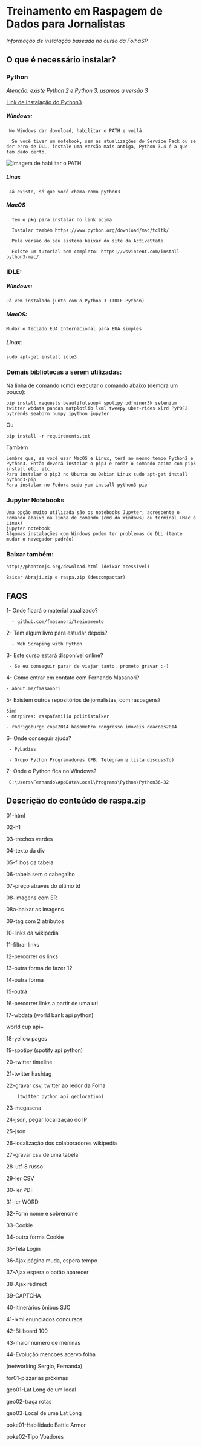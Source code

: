 # Treinamento em Raspagem de Dados para Jornalistas

*Informação de instalação baseada no curso da FolhaSP*

## O que é necessário instalar?
### Python
     
*Atenção: existe Python 2 e Python 3, usamos a versão 3*

[Link de Instalação do Python3](https://www.python.org/downloads/release/python-363/)
##### Windows:

     No Windows dar download, habilitar o PATH e voilá

      Se você tiver um notebook, sem as atualizações do Service Pack ou se der erro de DLL, instale uma versão mais antiga, Python 3.4 é a que tem dado certo.
     
![Imagem de habilitar o PATH](/addtopath.jpg)

##### Linux

     Já existe, só que você chama como python3

##### MacOS 

      Tem o pkg para instalar no link acima

      Instalar também https://www.python.org/download/mac/tcltk/

      Pela versão do seu sistema baixar do site da ActiveState

      Existe um tutorial bem completo: https://wsvincent.com/install-python3-mac/



### IDLE: 

##### Windows:

    Já vem instalado junto com o Python 3 (IDLE Python)

##### MacOS:  
    Mudar o teclado EUA Internacional para EUA simples

##### Linux: 

    sudo apt-get install idle3

  

### Demais bibliotecas a serem utilizadas:

Na linha de comando (cmd) executar o comando abaixo (demora um pouco):

    pip install requests beautifulsoup4 spotipy pdfminer3k selenium twitter wbdata pandas matplotlib lxml tweepy uber-rides xlrd PyPDF2 pytrends seaborn numpy ipython jupyter
    
Ou
    
    pip install -r requirements.txt

Também

    Lembre que, se você usar MacOS e Linux, terá ao mesmo tempo Python2 e Python3. Então deverá instalar o pip3 e rodar o comando acima com pip3 install etc, etc.
    Para instalar o pip3 no Ubuntu ou Debian Linux sudo apt-get install python3-pip
    Para instalar no Fedora sudo yum install python3-pip


### Jupyter Notebooks
    Uma opção muito utilizada são os notebooks Jupyter, acrescente o comando abaixo na linha de comando (cmd do Windows) ou terminal (Mac e Linux)
    jupyter notebook
    Algumas instalações com Windows podem ter problemas de DLL (tente mudar o navegador padrão)

### Baixar também:

    http://phantomjs.org/download.html (deixar acessível)

    Baixar Abraji.zip e raspa.zip (descompactar)




## FAQS

1- Onde ficará o material atualizado?

      - github.com/fmasanori/treinamento



2- Tem algum livro para estudar depois?

      - Web Scraping with Python



3- Este curso estará disponível online?

     - Se eu conseguir parar de viajar tanto, prometo gravar :-)



4- Como entrar em contato com Fernando Masanori?

    - about.me/fmasanori



5- Existem outros repositórios de jornalistas, com raspagens?

    Sim!
    - mtrpires: raspafamilia politistalker

    - rodrigoburg: copa2014 basometro congresso imoveis doacoes2014



6- Onde conseguir ajuda? 

     - PyLadies

     - Grupo Python Programadores (FB, Telegram e lista discuss?o)



7- Onde o Python fica no Windows?


     C:\Users\Fernando\AppData\Local\Programs\Python\Python36-32



## Descrição do conteúdo de raspa.zip

01-html

02-h1

03-trechos verdes

04-texto da div

05-filhos da tabela

06-tabela sem o cabeçalho

07-preço através do último td

08-imagens com ER

08a-baixar as imagens

09-tag com 2 atributos

10-links da wikipedia

11-filtrar links

12-percorrer os links

13-outra forma de fazer 12

14-outra forma

15-outra 

16-percorrer links a partir de uma url

17-wbdata (world bank api python)

world cup api+

18-yellow pages

19-spotipy (spotify api python)

20-twitter timeline

21-twitter hashtag

22-gravar csv, twitter ao redor da Folha

        (twitter python api geolocation)

23-megasena

24-json, pegar localização do IP

25-json

26-localização dos colaboradores wikipedia

27-gravar csv de uma tabela

28-utf-8 russo

29-ler CSV

30-ler PDF

31-ler WORD

32-Form nome e sobrenome

33-Cookie

34-outra forma Cookie

35-Tela Login

36-Ajax página muda, espera tempo

37-Ajax espera o botão aparecer

38-Ajax redirect

39-CAPTCHA

40-itinerários ônibus SJC

41-lxml enunciados concursos

42-Billboard 100

43-maior número de meninas

44-Evolução mencoes acervo folha

(networking Sergio, Fernanda)

for01-pizzarias próximas

geo01-Lat Long de um local

geo02-traça rotas

geo03-Local de uma Lat Long

poke01-Habilidade Battle Armor

poke02-Tipo Voadores 




